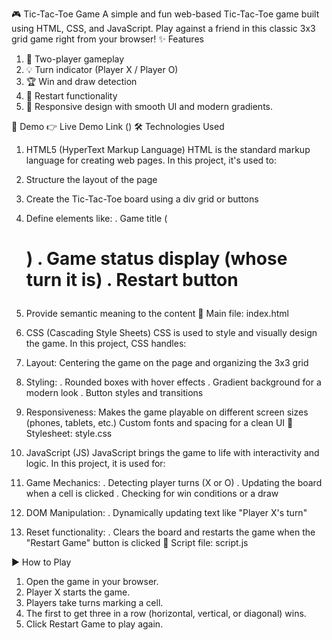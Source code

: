 🎮 Tic-Tac-Toe Game
A simple and fun web-based Tic-Tac-Toe game built using HTML, CSS, and JavaScript. Play against a friend in this classic 3x3 grid game right from your browser!
✨ Features
1. 🎲 Two-player gameplay
2. 💡 Turn indicator (Player X / Player O)
3. 🏆 Win and draw detection
4. 🔄 Restart functionality
5. 📱 Responsive design with smooth UI and modern gradients.

🚀 Demo
👉 Live Demo Link ()
🛠️ Technologies Used
1. HTML5 (HyperText Markup Language)
HTML is the standard markup language for creating web pages. In this project, it's used to:
1. Structure the layout of the page
2. Create the Tic-Tac-Toe board using a div grid or buttons
3. Define elements like:
. Game title (<h1>)
. Game status display (whose turn it is)
. Restart button
4. Provide semantic meaning to the content
📁 Main file: index.html

2. CSS (Cascading Style Sheets)
CSS is used to style and visually design the game. In this project, CSS handles:
1. Layout: Centering the game on the page and organizing the 3x3 grid
2. Styling:
.   Rounded boxes with hover effects
.   Gradient background for a modern look
.   Button styles and transitions
3. Responsiveness:
Makes the game playable on different screen sizes (phones, tablets, etc.)
Custom fonts and spacing for a clean UI
📁 Stylesheet: style.css

3. JavaScript (JS)
JavaScript brings the game to life with interactivity and logic. In this project, it is used for:
1. Game Mechanics:
.   Detecting player turns (X or O)
.   Updating the board when a cell is clicked
.   Checking for win conditions or a draw
2. DOM Manipulation:
.   Dynamically updating text like "Player X's turn"
3. Reset functionality:
.   Clears the board and restarts the game when the "Restart Game" button is clicked
📁 Script file: script.js

▶️ How to Play
1. Open the game in your browser.
2. Player X starts the game.
3. Players take turns marking a cell.
4. The first to get three in a row (horizontal, vertical, or diagonal) wins.
5. Click Restart Game to play again.


